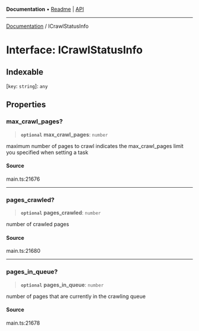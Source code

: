 **Documentation** • [Readme](../README.md) \| [API](../globals.md)

***

[Documentation](../README.md) / ICrawlStatusInfo

# Interface: ICrawlStatusInfo

## Indexable

 \[`key`: `string`\]: `any`

## Properties

### max\_crawl\_pages?

> **`optional`** **max\_crawl\_pages**: `number`

maximum number of pages to crawl
indicates the max_crawl_pages limit you specified when setting a task

#### Source

main.ts:21676

***

### pages\_crawled?

> **`optional`** **pages\_crawled**: `number`

number of crawled pages

#### Source

main.ts:21680

***

### pages\_in\_queue?

> **`optional`** **pages\_in\_queue**: `number`

number of pages that are currently in the crawling queue

#### Source

main.ts:21678

